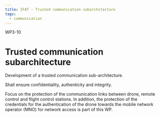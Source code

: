 ```yaml
---
title: IFAT - Trusted communication subarchitecture
tags:
  - communication
---
```


WP3-10

# Trusted communication subarchitecture

Development of a trusted communication sub-architecture.

Shall ensure confidentiality, authenticity and integrity. 

Focus on the protection of the communication links between drone, remote control and flight control stations. In addition, the protection of the credentials for the authentication of the drone towards the mobile network operator (MNO) for network access is part of this WP.

